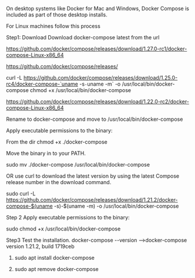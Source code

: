 On desktop systems like Docker for Mac and Windows, Docker Compose is included as part of those desktop installs.

For Linux machines follow this process



Step1: Download
Download docker-compose latest from the url

https://github.com/docker/compose/releases/download/1.27.0-rc1/docker-compose-Linux-x86_64


https://github.com/docker/compose/releases/

curl -L https://github.com/docker/compose/releases/download/1.25.0-rc4/docker-compose-`uname -s`-`uname -m` -o /usr/local/bin/docker-compose
chmod +x /usr/local/bin/docker-compose


https://github.com/docker/compose/releases/download/1.22.0-rc2/docker-compose-Linux-x86_64



Rename to docker-compose and move to  /usr/local/bin/docker-compose

Apply executable permissions to the binary:

 From the dir
chmod +x ./docker-compose

Move the binary in to your PATH.

sudo mv ./docker-compose /usr/local/bin/docker-compose

OR use curl to download the latest version by 
using the latest Compose release number in the download command.

sudo curl -L https://github.com/docker/compose/releases/download/1.21.2/docker-compose-$(uname -s)-$(uname -m) -o /usr/local/bin/docker-compose


 

Step 2
Apply executable permissions to the binary:

sudo chmod +x /usr/local/bin/docker-compose


Step3
Test the installation.
docker-compose --version
-->docker-compose version 1.21.2, build 1719ceb

1. sudo apt install docker-compose

1. sudo apt remove docker-compose
